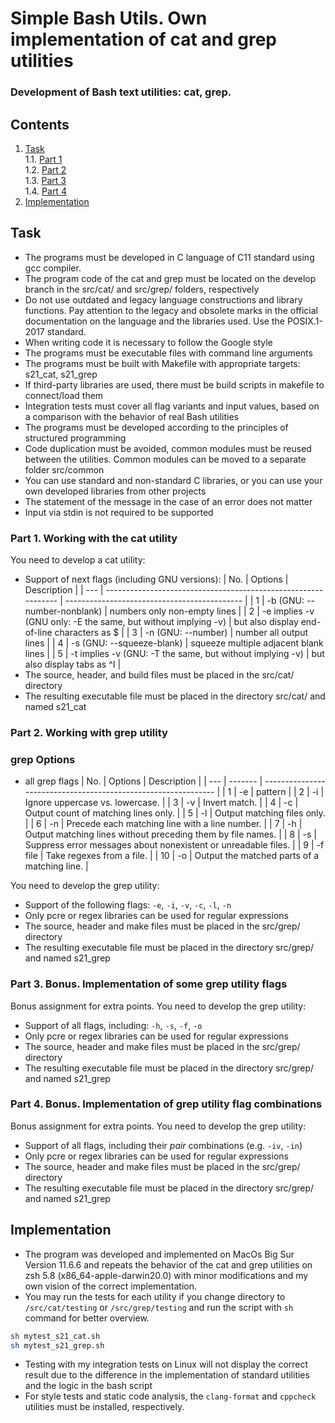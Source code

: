 # Simple Bash Utils. Own implementation of cat and grep utilities

### Development of Bash text utilities: cat, grep.

## Contents

1. [Task](#task) \
   1.1. [Part 1](#part-1-working-with-the-cat-utility)  
   1.2. [Part 2](#part-2-working-with-grep-utility)  
   1.3. [Part 3](#part-3-bonus-implementation-of-some-grep-utility-flags)  
   1.4. [Part 4](#part-4-bonus-implementation-of-grep-utility-flag-combinations)
2. [Implementation](#implementation) 

## Task

- The programs must be developed in C language of C11 standard using gcc compiler.
- The program code of the cat and grep must be located on the develop branch in the src/cat/ and src/grep/ folders, respectively  
- Do not use outdated and legacy language constructions and library functions. Pay attention to the legacy and obsolete marks in the official documentation on the language and the libraries used. Use the POSIX.1-2017 standard.
- When writing code it is necessary to follow the Google style
- The programs must be executable files with command line arguments
- The programs must be built with Makefile with appropriate targets: s21_cat, s21_grep
- If third-party libraries are used, there must be build scripts in makefile to connect/load them
- Integration tests must cover all flag variants and input values, based on a comparison with the behavior of real Bash utilities 
- The programs must be developed according to the principles of structured programming
- Code duplication must be avoided, common modules must be reused between the utilities. Common modules can be moved to a separate folder src/common
- You can use standard and non-standard C libraries, or you can use your own developed libraries from other projects
- The statement of the message in the case of an error does not matter
- Input via stdin is not required to be supported

### Part 1. Working with the cat utility

You need to develop a cat utility:
- Support of next flags (including GNU versions):
  | No. | Options                                                        | Description                                  |
  | --- | -------------------------------------------------------------- | -------------------------------------------- |
  | 1   | -b (GNU: --number-nonblank)                                    | numbers only non-empty lines                 |
  | 2   | -e implies -v (GNU only: -E the same, but without implying -v) | but also display end-of-line characters as $ |
  | 3   | -n (GNU: --number)                                             | number all output lines                      |
  | 4   | -s (GNU: --squeeze-blank)                                      | squeeze multiple adjacent blank lines        |
  | 5   | -t implies -v (GNU: -T the same, but without implying -v)      | but also display tabs as ^I                  |
- The source, header, and build files must be placed in the src/cat/ directory
- The resulting executable file must be placed in the directory src/cat/ and named s21_cat

### Part 2. Working with grep utility

### grep Options

  - all grep flags
    | No. | Options | Description                                                    |
    | --- | ------- | -------------------------------------------------------------- |
    | 1   | -e      | pattern                                                        |
    | 2   | -i      | Ignore uppercase vs. lowercase.                                |
    | 3   | -v      | Invert match.                                                  |
    | 4   | -c      | Output count of matching lines only.                           |
    | 5   | -l      | Output matching files only.                                    |
    | 6   | -n      | Precede each matching line with a line number.                 |
    | 7   | -h      | Output matching lines without preceding them by file names.    |
    | 8   | -s      | Suppress error messages about nonexistent or unreadable files. |
    | 9   | -f file | Take regexes from a file.                                      |
    | 10  | -o      | Output the matched parts of a matching line.                   |

You need to develop the grep utility:
- Support of the following flags: `-e`, `-i`, `-v`, `-c`, `-l`, `-n`
- Only pcre or regex libraries can be used for regular expressions
- The source, header and make files must be placed in the src/grep/ directory
- The resulting executable file must be placed in the directory src/grep/ and named s21_grep

### Part 3. Bonus. Implementation of some grep utility flags

Bonus assignment for extra points. You need to develop the grep utility:
- Support of all flags, including: `-h`, `-s`, `-f`, `-o`
- Only pcre or regex libraries can be used for regular expressions
- The source, header and make files must be placed in the src/grep/ directory
- The resulting executable file must be placed in the directory src/grep/ and named s21_grep

### Part 4. Bonus. Implementation of grep utility flag combinations

Bonus assignment for extra points. You need to develop the grep utility:
- Support of all flags, including their _pair_ combinations (e.g. `-iv`, `-in`)
- Only pcre or regex libraries can be used for regular expressions
- The source, header and make files must be placed in the src/grep/ directory
- The resulting executable file must be placed in the directory src/grep/ and named s21_grep

## Implementation

  - The program was developed and implemented on MacOs Big Sur Version 11.6.6 and repeats the behavior of the cat and grep utilities on zsh 5.8 (x86_64-apple-darwin20.0) with minor modifications and my own vision of the correct implementation.
  - You may run the tests for each utility if you change directory to `/src/cat/testing` or `/src/grep/testing` and run the script with `sh` command for better overview.
  ```zsh
  sh mytest_s21_cat.sh
  sh mytest_s21_grep.sh
  ```
  - Testing with my integration tests on Linux will not display the correct result due to the difference in the implementation of standard utilities and the logic in the bash script
  - For style tests and static code analysis, the `clang-format` and `cppcheck` utilities must be installed, respectively.
